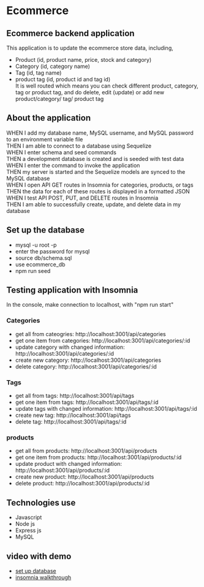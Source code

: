 # Ecommerce
## Ecommerce backend application
This application is to update the ecommerce store data, including, 
- Product (id, product name, price, stock and category)
- Category (id, category name)
- Tag (id, tag name)
- product tag (id, product id and tag id)<br/>
It is well routed which means you can check different product, category, tag or product tag, and do delete, edit (update) or add new product/category/ tag/ product tag

## About the application
WHEN I add my database name, MySQL username, and MySQL password to an environment variable file<br/>
THEN I am able to connect to a database using Sequelize<br/>
WHEN I enter schema and seed commands<br/>
THEN a development database is created and is seeded with test data<br/>
WHEN I enter the command to invoke the application<br/>
THEN my server is started and the Sequelize models are synced to the MySQL database<br/>
WHEN I open API GET routes in Insomnia for categories, products, or tags<br/>
THEN the data for each of these routes is displayed in a formatted JSON<br/>
WHEN I test API POST, PUT, and DELETE routes in Insomnia<br/>
THEN I am able to successfully create, update, and delete data in my database<br/>

## Set up the database
- mysql -u root -p 
- enter the password for mysql
- source db/schema.sql
- use ecommerce_db
- npm run seed <br/>

## Testing application with Insomnia
In the console, make connection to localhost, with "npm run start"<br/>

### Categories
- get all from cateogries: http://localhost:3001/api/categories
- get one item from categories: http://localhost:3001/api/categories/:id
- update category with changed information: http://localhost:3001/api/categories/:id
- create new category: http://localhost:3001/api/categories
- delete category: http://localhost:3001/api/categories/:id

### Tags
- get all from tags: http://localhost:3001/api/tags
- get one item from tags: http://localhost:3001/api/tags/:id
- update tags with changed information: http://localhost:3001/api/tags/:id
- create new tag: http://localhost:3001/api/tags
- delete tag: http://localhost:3001/api/tags/:id


### products
- get all from products: http://localhost:3001/api/products
- get one item from products: http://localhost:3001/api/products/:id
- update product with changed information: http://localhost:3001/api/products/:id
- create new product: http://localhost:3001/api/products
- delete product: http://localhost:3001/api/products/:id

## Technologies use
- Javascript
- Node js
- Express js
- MySQL

## video with demo
- [set up database](https://drive.google.com/file/d/19eN0DRbkk8A3mHSa0nB_RZSXu6WowEeo/view?usp=sharing)<br/>
- [insomnia walkthrough](https://drive.google.com/file/d/1B9xWh8V_cwEqNyBsH1glXVvFZfi-uWTp/view?usp=sharing)

